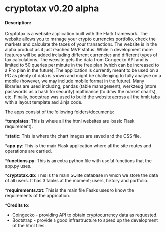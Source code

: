 # cryptotax v0.20 alpha
#### **Description:**


Cryptotax is a website application built with the Flask framework. The website allows you to manage your crypto currencies portfolio, check the markets and calculate the taxes of your transactions. The website is in the alpha product as it just reached MVP status. While in development more features will be added including different currencies and different types of tax calculations. The website gets the data from Coingecko API and is limited to 50 queries per minute in the free plan (which can be increased to a Pro plan in the future). The application is currently meant to be used on a PC as plenty of data is shown and might be challenging to fully analyse on a mobile (however, we may include mobile format in the future). Many libraries are used including; pandas (table management), werkzeug (store passwords as a hash for security) mplfinance (to draw the market charts), etc. Finally, bootstrap was used to build the website across all the hmlt tabs with a layout template and Jinja code.

The apps consist of the following folders/documents:

*__templates__:
This is where all the html websites are (basic Flask requirement).

*__static__:
This is where the chart images are saved and the CSS file.

*__app.py__:
This is the main Flask application where all the site routes and operations are carried.

*__functions.py__:
This is an extra python file with useful functions that the app.py uses.

*__cryptotax.db__:
This is the main SQlite database in which we store the data of all users. It has 3 tables at the moment; users, history and portfolio.

*__requirements.txt__:
This is the main file Fasks uses to know the requirements of the application.

*__Credits to__:

- Coingecko - providing API to obtain cryptocurrency data as requested.
- Bootstrap - provide a good infrastructure to speed up the development of the html files.


